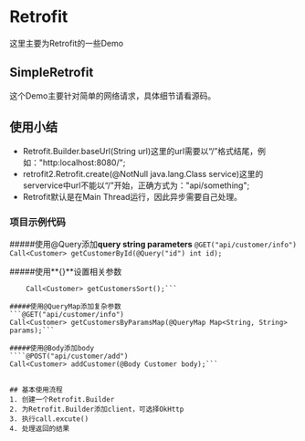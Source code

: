 # Retrofit
这里主要为Retrofit的一些Demo

## SimpleRetrofit
这个Demo主要针对简单的网络请求，具体细节请看源码。
## 使用小结
* Retrofit.Builder.baseUrl(String url)这里的url需要以“/”格式结尾，例如："http:localhost:8080/";
* retrofit2.Retrofit.create(@NotNull java.lang.Class<T> service)这里的servervice中url不能以“/”开始，正确方式为："api/something";
* Retrofit默认是在Main Thread运行，因此异步需要自己处理。
### 项目示例代码
#####使用@Query添加**query string parameters**
```@GET("api/customer/info")	Call<Customer> getCustomerById(@Query("id") int id);```

#####使用**{}**设置相关参数
```@GET("api/customer/{id}/info")
	Call<Customer> getCustomersSort();```

#####使用@QueryMap添加复杂参数
```@GET("api/customer/info")
Call<Customer> getCustomersByParamsMap(@QueryMap Map<String, String> params);```

#####使用@Body添加body
````@POST("api/customer/add")
Call<Customer> addCustomer(@Body Customer body);```


## 基本使用流程
1. 创建一个Retrofit.Builder
2. 为Retrofit.Builder添加client，可选择OkHttp
3. 执行call.excute()
4. 处理返回的结果
